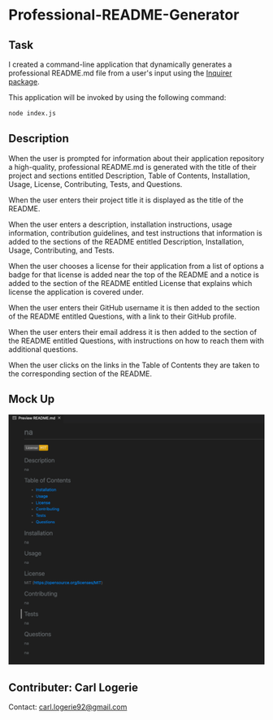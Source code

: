 # Professional-README-Generator

## Task

I created a command-line application that dynamically generates a professional README.md file from a user's input using the [Inquirer package](https://www.npmjs.com/package/inquirer).

This application will be invoked by using the following command:

```bash
node index.js
```

## Description

When the user is prompted for information about their application repository a high-quality, professional README.md is generated with the title of their project and sections entitled Description, Table of Contents, Installation, Usage, License, Contributing, Tests, and Questions.

When the user enters their project title it is displayed as the title of the README.

When the user enters a description, installation instructions, usage information, contribution guidelines, and test instructions that information is added to the sections of the README entitled Description, Installation, Usage, Contributing, and Tests.

When the user chooses a license for their application from a list of options a badge for that license is added near the top of the README and a notice is added to the section of the README entitled License that explains which license the application is covered under.

When the user enters their GitHub username it is then added to the section of the README entitled Questions, with a link to their GitHub profile.

When the user enters their email address it is then added to the section of the README entitled Questions, with instructions on how to reach them with additional questions.

When the user clicks on the links in the Table of Contents they are taken to the corresponding section of the README.

## Mock Up

![A user completes a series of questions to create a README file.](./assets/images/readme-sample.png)


## Contributer: Carl Logerie
Contact: carl.logerie92@gmail.com


